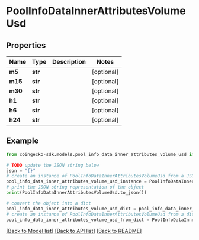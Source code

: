 # PoolInfoDataInnerAttributesVolumeUsd


## Properties

Name | Type | Description | Notes
------------ | ------------- | ------------- | -------------
**m5** | **str** |  | [optional] 
**m15** | **str** |  | [optional] 
**m30** | **str** |  | [optional] 
**h1** | **str** |  | [optional] 
**h6** | **str** |  | [optional] 
**h24** | **str** |  | [optional] 

## Example

```python
from coingecko-sdk.models.pool_info_data_inner_attributes_volume_usd import PoolInfoDataInnerAttributesVolumeUsd

# TODO update the JSON string below
json = "{}"
# create an instance of PoolInfoDataInnerAttributesVolumeUsd from a JSON string
pool_info_data_inner_attributes_volume_usd_instance = PoolInfoDataInnerAttributesVolumeUsd.from_json(json)
# print the JSON string representation of the object
print(PoolInfoDataInnerAttributesVolumeUsd.to_json())

# convert the object into a dict
pool_info_data_inner_attributes_volume_usd_dict = pool_info_data_inner_attributes_volume_usd_instance.to_dict()
# create an instance of PoolInfoDataInnerAttributesVolumeUsd from a dict
pool_info_data_inner_attributes_volume_usd_from_dict = PoolInfoDataInnerAttributesVolumeUsd.from_dict(pool_info_data_inner_attributes_volume_usd_dict)
```
[[Back to Model list]](../README.md#documentation-for-models) [[Back to API list]](../README.md#documentation-for-api-endpoints) [[Back to README]](../README.md)


